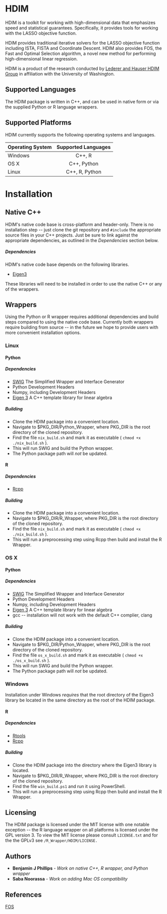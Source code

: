 # HDIM

HDIM is a toolkit for working with high-dimensional data that emphasizes
speed and statistical guarantees. Specifically, it provides tools for working
with the LASSO objective function.

HDIM provides traditional iterative solvers for the LASSO objective function
 including ISTA, FISTA and Coordinate Descent. HDIM also provides FOS,
  the Fast and Optimal Selection algorithm, a novel new method
for performing high-dimensional linear regression.

HDIM is a product of the research conducted by
[Lederer and Hauser HDIM Group]( https://lederer.stat.washington.edu/ )
in affiliation with the University of Washington.

## Supported Languages

The HDIM package is written in C++, and can be used in native form or via
the supplied Python or R language wrappers.

## Supported Platforms

HDIM currently supports the following operating systems and languages.

| Operating System | Supported Languages |
| ---------------- |:-------------------:|
| Windows          | C++, R              |
| OS X             | C++, Python         |
| Linux            | C++, R, Python      |

# Installation

## Native C++

HDIM's native code base is cross-platform and header-only.
 There is no installation step -- just clone the git repository and `#include`
 the appropriate source files in your C++ projects. Just be sure to link against the
appropriate dependencies, as outlined in the *Dependencies* section below.

##### Dependencies

HDIM's native code base depends on the following libraries.

* [Eigen3](http://eigen.tuxfamily.org/index.php?title=Main_Page)

These libraries will need to be installed in order to use the native C++
 or any of the wrappers.

## Wrappers

Using the Python or R wrapper requires additional dependencies and build steps
compared to using the native code base. Currently both wrappers require building from source --
 in the future we hope to provide users with more convenient installation options.

### Linux

#### Python

##### Dependencies

* [SWIG](http://www.swig.org/download.html) The Simplified Wrapper and Interface Generator
* Python Development Headers
* Numpy, including Development Headers
* [Eigen 3](http://eigen.tuxfamily.org/index.php) A C++ template library for linear algebra

##### Building

- Clone the HDIM package into a convenient location.
- Navigate to $PKG_DIR/Python_Wrapper, where PKG_DIR is the root directory of the cloned repository.
- Find the file `nix_build.sh` and mark it as executable ( `chmod +x ./nix_build.sh` ).
- This will run SWIG and build the Python wrapper.
- The Python package path will *not* be updated.

#### R

##### Dependencies

* [Rcpp](https://cran.r-project.org/web/packages/Rcpp/index.html)

##### Building

- Clone the HDIM package into a convenient location.
- Navigate to $PKG_DIR/R_Wrapper, where PKG_DIR is the root directory of the cloned repository.
- Find the file `nix_build.sh` and mark it as executable ( `chmod +x ./nix_build.sh` ).
- This will run a preprocessing step using Rcpp then build and install the R Wrapper.

### OS X

#### Python

##### Dependencies

* [SWIG](http://www.swig.org/download.html) The Simplified Wrapper and Interface Generator
* Python Development Headers
* Numpy, including Development Headers
* [Eigen 3](http://eigen.tuxfamily.org/index.php) A C++ template library for linear algebra
* gcc -- installation will not work with the default C++ complier, clang

##### Building

- Clone the HDIM package into a convenient location.
- Navigate to $PKG_DIR/Python_Wrapper, where PKG_DIR is the root directory of the cloned repository.
- Find the file `os_x_build.sh` and mark it as executable ( `chmod +x ./os_x_build.sh` ).
- This will run SWIG and build the Python wrapper.
- The Python package path will *not* be updated.

### Windows

Installation under Windows *requires* that the root directory of the Eigen3 library
be located in the same directory as the root of the HDIM package.

#### R

##### Dependencies

* [Rtools](https://cran.r-project.org/bin/windows/Rtools/)
* [Rcpp](https://cran.r-project.org/web/packages/Rcpp/index.html)

##### Building

- Clone the HDIM package into the directory where the Eigen3 library is located.
- Navigate to $PKG_DIR/R_Wrapper, where PKG_DIR is the root directory of the cloned repository.
- Find the file `win_build.ps1` and run it using PowerShell.
- This will run a preprocessing step using Rcpp then build and install the R Wrapper.

## Licensing

The HDIM package is licensed under the MIT license with one notable exception --
the R language wrapper on all platforms is licensed under the GPL version 3. To
view the MIT license please consult `LICENSE.txt` and for the the GPLv3 see
`/R_Wrapper/HDIM/LICENSE.`
## Authors

* **Benjamin J Phillips** - *Work on native C++, R wrapper, and Python wrapper*
* **Saba Noorassa** - *Work on adding Mac OS compatibility*

## References

[FOS](https://arxiv.org/abs/1609.07195)
